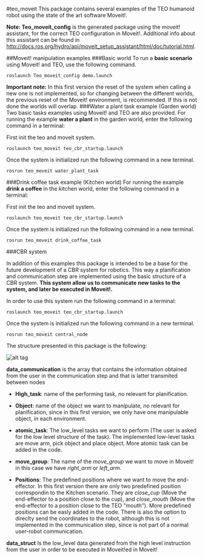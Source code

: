 #teo_moveit
This package contains several examples of the TEO humanoid robot using the state of the art software Moveit!. 

**Note: Teo_moveit_config** is the generated package using the moveit! assistant, for the correct TEO configuration in Moveit!. Additional info about this assistant can be found in <http://docs.ros.org/hydro/api/moveit_setup_assistant/html/doc/tutorial.html>.

##Moveit! manipulation examples
###Basic world
To run a **basic scenario** using Moveit! and TEO, use the following command.

```
roslaunch Teo_moveit_config demo.launch
```

**Important note:** In this first version the reset of the system when calling a new one is not implemented, so for changing between the different worlds, the previous reset of the Moveit! environment, is recommended. If this is not done the worlds will overlap.
###Water a plant task example (Garden world)
Two basic tasks examples using Moveit! and TEO are also provided. For running the example **water a plant** in the garden world, enter the following command in a terminal:

First init the teo and moveit system.

```
roslaunch teo_moveit teo_cbr_startup.launch
```
Once the system is initialized run the following command in a new terminal.

```
rosrun teo_moveit water_plant_task 
```
###Drink coffee task example (Kitchen world)
For running the example **drink a coffee** in the kitchen world, enter the following command in a terminal:

First init the teo and moveit system.

```
roslaunch teo_moveit teo_cbr_startup.launch
```
Once the system is initialized run the following command in a new terminal.

```
rosrun teo_moveit drink_coffee_task
```
###CBR system

In addition of this examples this package is intended to be a base for the future development of a CBR system for robotics. This way a planification and communication step are implemented using the basic structure of a CBR system. **This system allow us to communicate new tasks to the system, and later be executed in Moveit!.**

In order to use this system run the following command in a terminal:

```
roslaunch teo_moveit teo_cbr_startup.launch
```

Once the system is initialized run the following command in a new terminal.

```
rosrun teo_moveit central_node
```

The structure presented in this package is the following:

![alt tag](http://i.imgur.com/U30MsFR.jpg?1)

**data_communication** is the array that contains the information obtained from the user in the communication step and that is latter transmited between nodes

- **High_task**: name of the performing task, no relevant for planification.

- **Object**: name of the object we want to manipulate, no relevant for planification, since in this first version, we only have one manipulable object, in each environment.

- **atomic_task**: The low_level tasks we want to perform (The user is asked for the low level structure of the task). The implemented low-level tasks are move arm, pick object and place object. More atomic task can be added in the code.

- **move_group**: The name of the *move_group* we want to move in Moveit! in this case we have *right_arm* or *left_arm*.

- **Positions**: The predefined positions where we want to move the end-effector. In this first version there are only two predefined position correspondin to the Kitchen scenario. They are *close_cup* (Move the end-effector to a position close to the cup), and *close_mouth* (Move the end-effector to a position close to the TEO "mouth"). More predefined positions can be easly added in the code. There is also the option to direclty send the coordinates to the robot, although this is not implemented in the communication step, since is not part of a normal user-robot communication.

**data_struct** Is the low_level data generated from the high level instruction from the user in order to be executed in Moveit!ed in Moveit!
